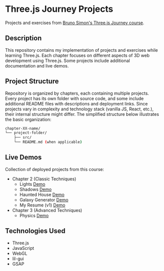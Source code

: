 # Three.js Journey Projects

Projects and exercises from [Bruno Simon's Three.js Journey course](https://threejs-journey.com/).

## Description
This repository contains my implementation of projects and exercises while learning Three.js. Each chapter focuses on different aspects of 3D web development using Three.js. Some projects include additional documentation and live demos.

## Project Structure
Repository is organized by chapters, each containing multiple projects. Every project has its own folder with source code, and some include additional README files with descriptions and deployment links. Since projects vary in complexity and technology stack (vanilla JS, React, etc.), their internal structure might differ. The simplified structure below illustrates the basic organization:

```bash
chapter-XX-name/
└── project-folder/
    ├── src/
    └── README.md (when applicable)
```

## Live Demos
Collection of deployed projects from this course:
- Chapter 2 (Classic Techniques) 
  - Lights [Demo](https://threejs-lights-playground.netlify.app/)
  - Shadows [Demo](https://threejs-shadows-playground.netlify.app/)
  - Haunted House [Demo](https://threejs-haunted-house-roman-kuzero.netlify.app/)
  - Galaxy Generator [Demo](https://spiral-galaxy-gen.netlify.app/)
  - My Resume (v1) [Demo](https://roman-kuzero-resume-v1.netlify.app/)
- Chapter 3 (Advanced Techniques)
  - Physics [Demo](https://threejs-physics-playground.netlify.app/)

## Technologies Used
- Three.js
- JavaScript
- WebGL
- lil-gui
- GSAP
